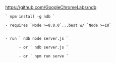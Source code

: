 https://github.com/GoogleChromeLabs/ndb


    ` npm install -g ndb `

    - requires `Node >=8.0.0`...best w/ `Node >=10`


    - run ` ndb node server.js `

          - or ` ndb server.js `

          - or ` npm run serve `
